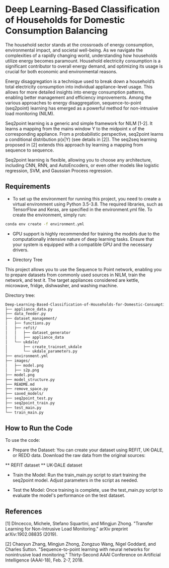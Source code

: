 # Deep Learning-Based Classification of Households for Domestic Consumption Balancing

The household sector stands at the crossroads of energy consumption, environmental impact, and societal well-being. As we navigate the complexities of a rapidly changing world, understanding how households utilize energy becomes paramount. Household electricity consumption is a significant contributor to overall energy demand, and optimizing its usage is crucial for both economic and environmental reasons.

Energy disaggregation is a technique used to break down a household’s total electricity consumption into individual appliance-level usage. This allows for more detailed insights into energy consumption patterns, enabling better management and efficiency improvements. Among the various approaches to energy disaggregation, sequence-to-point (seq2point) learning has emerged as a powerful method for non-intrusive load monitoring (NILM).

Seq2point learning is a generic and simple framework for NILM [1-2]. It learns a mapping from the mains window Y to the midpoint x of the corresponding appliance. From a probabilistic perspective, seq2point learns a conditional distribution p(x|Y) (see details in [2]). The seq2seq learning proposed in [2] extends this approach by learning a mapping from sequence to sequence.

Seq2point learning is flexible, allowing you to choose any architecture, including CNN, RNN, and AutoEncoders, or even other models like logistic regression, SVM, and Gaussian Process regression.

## Requirements

* To set up the environment for running this project, you need to create a virtual environment using Python 3.5-3.8. The required libraries, such as TensorFlow and Keras, are specified in the environment.yml file. To create the environment, simply run:

```bash
conda env create -f environment.yml
```

* GPU support is highly recommended for training the models due to the computationally intensive nature of deep learning tasks. Ensure that your system is equipped with a compatible GPU and the necessary drivers.

* Directory Tree

This project allows you to use the Sequence to Point network, enabling you to prepare datasets from commonly used sources in NILM, train the network, and test it. The target appliances considered are kettle, microwave, fridge, dishwasher, and washing machine.

Directory tree:
```bash
Deep-Learning-Based-Classification-of-Households-for-Domestic-Consumption-Balancing/
├── appliance_data.py
├── data_feeder.py
├── dataset_management/
│   ├── functions.py
│   ├── refit/
│   │   ├── dataset_generator
│   │   ├── appliance_data
│   └── ukdale/
│       ├── create_trainset_ukdale
│       └── ukdale_parameters.py
├── environment.yml
├── images/
│   ├── model.png
│   ├── s2p.png
├── model.png
├── model_structure.py
├── README.md
├── remove_space.py
├── saved_models/
├── seq2point_test.py
├── seq2point_train.py
├── test_main.py
└── train_main.py
```
## How to Run the Code

To use the code:

* Prepare the Dataset: You can create your dataset using REFIT, UK-DALE, or REDD data. Download the raw data from the original sources:

** REFIT dataset
** UK-DALE dataset

* Train the Model: Run the train_main.py script to start training the seq2point model. Adjust parameters in the script as needed.

* Test the Model: Once training is complete, use the test_main.py script to evaluate the model's performance on the test dataset.

## References

[1] DIncecco, Michele, Stefano Squartini, and Mingjun Zhong. "Transfer Learning for Non-Intrusive Load Monitoring." arXiv preprint arXiv:1902.08835 (2019).

[2] Chaoyun Zhang, Mingjun Zhong, Zongzuo Wang, Nigel Goddard, and Charles Sutton. "Sequence-to-point learning with neural networks for nonintrusive load monitoring." Thirty-Second AAAI Conference on Artificial Intelligence (AAAI-18), Feb. 2-7, 2018.
